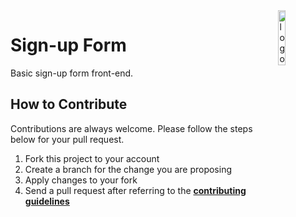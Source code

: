 <img  align="right" width="15%" src="https://raw.githubusercontent.com/ycaglar/.github/master/badge.png" alt="logo">

# Sign-up Form

Basic sign-up form front-end.

<!-- ## Overview -->

<!-- ![Screenshot](./) -->

## How to Contribute

Contributions are always welcome. Please follow the steps below for your pull request.

1. Fork this project to your account
2. Create a branch for the change you are proposing
3. Apply changes to your fork
4. Send a pull request after referring to the **[contributing guidelines](https://github.com/ycaglar/.github/blob/master/CONTRIBUTING.md)**
